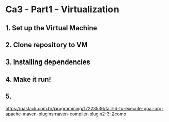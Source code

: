 # Ca3 - Part1 - Virtualization

## 1. Set up the Virtual Machine 


## 2. Clone repository to VM


## 3. Installing dependencies


## 4. Make it run!


## 5. 
https://qastack.com.br/programming/17223536/failed-to-execute-goal-org-apache-maven-pluginsmaven-compiler-plugin2-3-2comp
